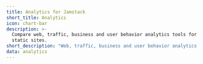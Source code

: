 ```yaml
---
title: Analytics for Jamstack
short_title: Analytics
icon: chart-bar
description: >-
  Compare web, traffic, business and user behavior analytics tools for Jamstack
  static sites.
short_description: "Web, traffic, business and user behavior analytics tools."
data: analytics
---
```


